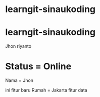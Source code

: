 # learngit-sinaukoding
# learngit-sinaukoding
Jhon riyanto 
# Status = Online
Nama = Jhon

ini fitur baru
Rumah = Jakarta
fitur data
